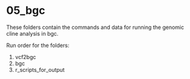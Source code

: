 # 05_bgc

These folders contain the commands and data for running the genomic cline analysis in bgc.

Run order for the folders:
1. vcf2bgc
2. bgc
3. r_scripts_for_output
